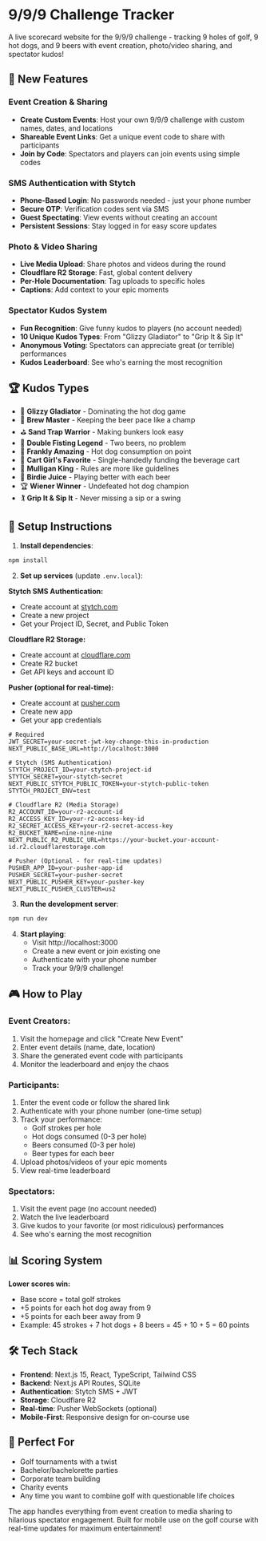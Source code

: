 # 9/9/9 Challenge Tracker

A live scorecard website for the 9/9/9 challenge - tracking 9 holes of golf, 9 hot dogs, and 9 beers with event creation, photo/video sharing, and spectator kudos!

## 🎯 New Features

### Event Creation & Sharing
- **Create Custom Events**: Host your own 9/9/9 challenge with custom names, dates, and locations
- **Shareable Event Links**: Get a unique event code to share with participants
- **Join by Code**: Spectators and players can join events using simple codes

### SMS Authentication with Stytch
- **Phone-Based Login**: No passwords needed - just your phone number
- **Secure OTP**: Verification codes sent via SMS
- **Guest Spectating**: View events without creating an account
- **Persistent Sessions**: Stay logged in for easy score updates

### Photo & Video Sharing
- **Live Media Upload**: Share photos and videos during the round
- **Cloudflare R2 Storage**: Fast, global content delivery
- **Per-Hole Documentation**: Tag uploads to specific holes
- **Captions**: Add context to your epic moments

### Spectator Kudos System
- **Fun Recognition**: Give funny kudos to players (no account needed)
- **10 Unique Kudos Types**: From "Glizzy Gladiator" to "Grip It & Sip It"
- **Anonymous Voting**: Spectators can appreciate great (or terrible) performances
- **Kudos Leaderboard**: See who's earning the most recognition

## 🏆 Kudos Types

- 🌭 **Glizzy Gladiator** - Dominating the hot dog game
- 🍺 **Brew Master** - Keeping the beer pace like a champ
- ⛳ **Sand Trap Warrior** - Making bunkers look easy
- 🍻 **Double Fisting Legend** - Two beers, no problem
- 🎯 **Frankly Amazing** - Hot dog consumption on point
- 🛒 **Cart Girl's Favorite** - Single-handedly funding the beverage cart
- 👑 **Mulligan King** - Rules are more like guidelines
- 🦅 **Birdie Juice** - Playing better with each beer
- 🏆 **Wiener Winner** - Undefeated hot dog champion
- 🏌️ **Grip It & Sip It** - Never missing a sip or a swing

## 🚀 Setup Instructions

1. **Install dependencies**:
```bash
npm install
```

2. **Set up services** (update `.env.local`):

**Stytch SMS Authentication:**
- Create account at [stytch.com](https://stytch.com)
- Create a new project
- Get your Project ID, Secret, and Public Token

**Cloudflare R2 Storage:**
- Create account at [cloudflare.com](https://cloudflare.com)
- Create R2 bucket
- Get API keys and account ID

**Pusher (optional for real-time):**
- Create account at [pusher.com](https://pusher.com)
- Create new app
- Get your app credentials

```env
# Required
JWT_SECRET=your-secret-jwt-key-change-this-in-production
NEXT_PUBLIC_BASE_URL=http://localhost:3000

# Stytch (SMS Authentication)
STYTCH_PROJECT_ID=your-stytch-project-id
STYTCH_SECRET=your-stytch-secret
NEXT_PUBLIC_STYTCH_PUBLIC_TOKEN=your-stytch-public-token
STYTCH_PROJECT_ENV=test

# Cloudflare R2 (Media Storage)
R2_ACCOUNT_ID=your-r2-account-id
R2_ACCESS_KEY_ID=your-r2-access-key-id
R2_SECRET_ACCESS_KEY=your-r2-secret-access-key
R2_BUCKET_NAME=nine-nine-nine
NEXT_PUBLIC_R2_PUBLIC_URL=https://your-bucket.your-account-id.r2.cloudflarestorage.com

# Pusher (Optional - for real-time updates)
PUSHER_APP_ID=your-pusher-app-id
PUSHER_SECRET=your-pusher-secret
NEXT_PUBLIC_PUSHER_KEY=your-pusher-key
NEXT_PUBLIC_PUSHER_CLUSTER=us2
```

3. **Run the development server**:
```bash
npm run dev
```

4. **Start playing**:
   - Visit http://localhost:3000
   - Create a new event or join existing one
   - Authenticate with your phone number
   - Track your 9/9/9 challenge!

## 🎮 How to Play

### Event Creators:
1. Visit the homepage and click "Create New Event"
2. Enter event details (name, date, location)
3. Share the generated event code with participants
4. Monitor the leaderboard and enjoy the chaos

### Participants:
1. Enter the event code or follow the shared link
2. Authenticate with your phone number (one-time setup)
3. Track your performance:
   - Golf strokes per hole
   - Hot dogs consumed (0-3 per hole)
   - Beers consumed (0-3 per hole) 
   - Beer types for each beer
4. Upload photos/videos of your epic moments
5. View real-time leaderboard

### Spectators:
1. Visit the event page (no account needed)
2. Watch the live leaderboard
3. Give kudos to your favorite (or most ridiculous) performances
4. See who's earning the most recognition

## 📊 Scoring System

**Lower scores win:**
- Base score = total golf strokes
- +5 points for each hot dog away from 9
- +5 points for each beer away from 9
- Example: 45 strokes + 7 hot dogs + 8 beers = 45 + 10 + 5 = 60 points

## 🛠 Tech Stack

- **Frontend**: Next.js 15, React, TypeScript, Tailwind CSS
- **Backend**: Next.js API Routes, SQLite
- **Authentication**: Stytch SMS + JWT
- **Storage**: Cloudflare R2
- **Real-time**: Pusher WebSockets (optional)
- **Mobile-First**: Responsive design for on-course use

## 🎯 Perfect For

- Golf tournaments with a twist
- Bachelor/bachelorette parties
- Corporate team building
- Charity events
- Any time you want to combine golf with questionable life choices

The app handles everything from event creation to media sharing to hilarious spectator engagement. Built for mobile use on the golf course with real-time updates for maximum entertainment!
